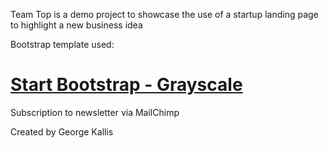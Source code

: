 Team Top is a demo project to showcase the use of a startup landing page to highlight a new business idea

Bootstrap template used:
# [Start Bootstrap - Grayscale](https://startbootstrap.com/template-overviews/grayscale/)

Subscription to newsletter via MailChimp

Created by George Kallis